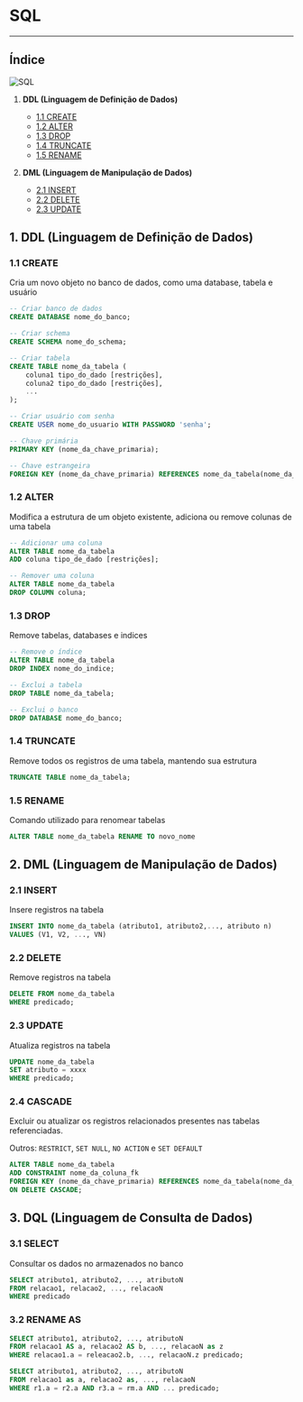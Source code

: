 # SQL 
---

## Índice

![SQL]()

1. **DDL (Linguagem de Definição de Dados)**
   - [1.1 CREATE](#11-create)
   - [1.2 ALTER](#12-alter)
   - [1.3 DROP](#13-drop)
   - [1.4 TRUNCATE](#14-truncate)
   - [1.5 RENAME](#15-rename)

2. **DML (Linguagem de Manipulação de Dados)**
   - [2.1 INSERT](#21-insert)
   - [2.2 DELETE](#22-delete)
   - [2.3 UPDATE](#23-update)

## 1. DDL (Linguagem de Definição de Dados)

### 1.1 CREATE
Cria um novo objeto no banco de dados, como uma database, tabela e usuário 

```sql
-- Criar banco de dados
CREATE DATABASE nome_do_banco;

-- Criar schema
CREATE SCHEMA nome_do_schema;

-- Criar tabela
CREATE TABLE nome_da_tabela (
    coluna1 tipo_do_dado [restrições],
    coluna2 tipo_do_dado [restrições],
    ...
);

-- Criar usuário com senha
CREATE USER nome_do_usuario WITH PASSWORD 'senha';

-- Chave primária
PRIMARY KEY (nome_da_chave_primaria);

-- Chave estrangeira
FOREIGN KEY (nome_da_chave_primaria) REFERENCES nome_da_tabela(nome_da_coluna);
```

### 1.2 ALTER
Modifica a estrutura de um objeto existente, adiciona ou remove colunas de uma tabela

```sql
-- Adicionar uma coluna
ALTER TABLE nome_da_tabela
ADD coluna tipo_de_dado [restrições];

-- Remover uma coluna
ALTER TABLE nome_da_tabela
DROP COLUMN coluna;
```

### 1.3 DROP
Remove tabelas, databases e indices

```sql
-- Remove o índice 
ALTER TABLE nome_da_tabela 
DROP INDEX nome_do_indice;

-- Exclui a tabela 
DROP TABLE nome_da_tabela;

-- Exclui o banco 
DROP DATABASE nome_do_banco;
``` 

### 1.4 TRUNCATE
Remove todos os registros de uma tabela, mantendo sua estrutura

```sql
TRUNCATE TABLE nome_da_tabela;
```

### 1.5 RENAME
Comando utilizado para renomear tabelas

```sql
ALTER TABLE nome_da_tabela RENAME TO novo_nome
```

## 2. DML (Linguagem de Manipulação de Dados)

### 2.1 INSERT
Insere registros na tabela

```sql
INSERT INTO nome_da_tabela (atributo1, atributo2,..., atributo n)
VALUES (V1, V2, ..., VN)
```

### 2.2 DELETE
Remove registros na tabela

```sql
DELETE FROM nome_da_tabela
WHERE predicado;
```

### 2.3 UPDATE
Atualiza registros na tabela

```sql
UPDATE nome_da_tabela
SET atributo = xxxx
WHERE predicado;
```

### 2.4 CASCADE
Excluir ou atualizar os registros relacionados presentes nas tabelas referenciadas.

Outros: `RESTRICT`, `SET NULL`, `NO ACTION` e `SET DEFAULT`

```sql
ALTER TABLE nome_da_tabela
ADD CONSTRAINT nome_da_coluna_fk 
FOREIGN KEY (nome_da_chave_primaria) REFERENCES nome_da_tabela(nome_da_coluna)
ON DELETE CASCADE;
```

## 3. DQL (Linguagem de Consulta de Dados)

### 3.1 SELECT
Consultar os dados no armazenados no banco

```sql
SELECT atributo1, atributo2, ..., atributoN
FROM relacao1, relacao2, ..., relacaoN
WHERE predicado
``` 

### 3.2 RENAME AS
```sql
SELECT atributo1, atributo2, ..., atributoN
FROM relacao1 AS a, relacao2 AS b, ..., relacaoN as z
WHERE relacao1.a = releacao2.b, ..., relacaoN.z predicado;
```

```sql
SELECT atributo1, atributo2, ..., atributoN
FROM relacao1 as a, relacao2 as, ..., relacaoN
WHERE r1.a = r2.a AND r3.a = rm.a AND ... predicado;
```